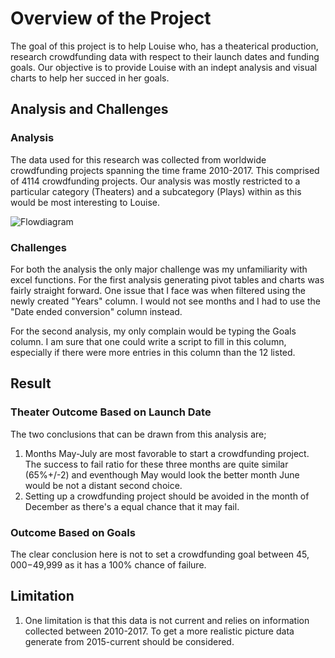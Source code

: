 # Overview of the Project

The goal of this project is to help Louise who, has a theaterical production, research crowdfunding data with respect to their launch dates and funding goals. Our objective is to provide Louise with an indept analysis and visual charts to help her succed in her goals.

## Analysis and Challenges
### Analysis

The data used for this research was collected from worldwide crowdfunding projects spanning the time frame 2010-2017. This comprised of 4114 crowdfunding projects. Our analysis was mostly restricted to a particular category (Theaters) and a subcategory (Plays) within as this would be most interesting to Louise.

![Flowdiagram](https://user-images.githubusercontent.com/107159218/173957471-78c45497-88e4-4828-9844-fce23c06e217.png)

### Challenges

For both the analysis the only major challenge was my unfamiliarity with excel functions. For the first analysis generating pivot tables and charts was fairly straight forward. One issue that I face was when filtered using the newly created "Years" column. I would not see months and I had to use the "Date ended conversion" column instead.

For the second analysis, my only complain would be typing the Goals column. I am sure that one could write a script to fill in this column, especially if there were more entries in this column than the 12 listed.

## Result

### Theater Outcome Based on Launch Date

The two conclusions that can be drawn from this analysis are;
1. Months May-July are most favorable to start a crowdfunding project. The success to fail ratio for these three months are quite similar (65%+/-2) and eventhough May would look the better month June would be not a distant second choice.
2. Setting up a crowdfunding project should be avoided in the month of December as there's a equal chance that it may fail. 

### Outcome Based on Goals

The clear conclusion here is not to set a crowdfunding goal between $45,000-$49,999 as it has a 100% chance of failure. 

## Limitation

1. One limitation is that this data is not current and relies on information collected between 2010-2017. To get a more realistic picture data generate from 2015-current should be considered.

